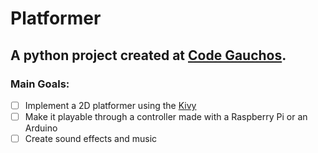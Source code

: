 # Platformer
A python project created at <a href="codegauchos.com">Code Gauchos</a>.
----------------------------------
### Main Goals:
- [ ] Implement a 2D platformer using the <a href="kivy.org">Kivy</a>
- [ ] Make it playable through a controller made with a Raspberry Pi or an Arduino
- [ ] Create sound effects and music
